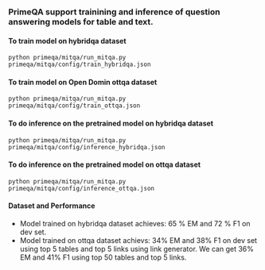 ### PrimeQA support trainining and inference of question answering models for table and text.

#### To train model on hybridqa dataset
```shell
python primeqa/mitqa/run_mitqa.py primeqa/mitqa/config/train_hybridqa.json
```

#### To train model on Open Domin ottqa dataset
```shell
python primeqa/mitqa/run_mitqa.py primeqa/mitqa/config/train_ottqa.json
```

#### To do inference on the pretrained model on hybridqa dataset
```shell
python primeqa/mitqa/run_mitqa.py primeqa/mitqa/config/inference_hybridqa.json
```

#### To do inference on the pretrained model on ottqa dataset
```shell
python primeqa/mitqa/run_mitqa.py primeqa/mitqa/config/inference_ottqa.json
```

#### Dataset and Performance
- Model trained on hybridqa dataset achieves: 65 % EM and 72 % F1 on dev set.
- Model trained on ottqa dataset achievs:  34% EM and 38% F1 on dev set using top 5 tables and top 5 links using link generator. We can get 36% EM and 41% F1 using top 50 tables and top 5 links.